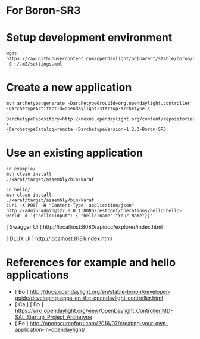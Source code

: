 # For Boron-SR3

# Setup development environment

```
wget https://raw.githubusercontent.com/opendaylight/odlparent/stable/boron/settings.xml -O ~/.m2/settings.xml
```

# Create a new application

```
mvn archetype:generate -DarchetypeGroupId=org.opendaylight.controller -DarchetypeArtifactId=opendaylight-startup-archetype \
-DarchetypeRepository=http://nexus.opendaylight.org/content/repositories/opendaylight.release/ \
-DarchetypeCatalog=remote -DarchetypeVersion=1.2.3-Boron-SR3
```

# Use an existing application

```
cd example/
mvn clean install
./karaf/target/assembly/bin/karaf

cd hello/
mvn clean install
./karaf/target/assembly/bin/karaf
curl -X POST -H "Content-Type: application/json" http://admin:admin@127.0.0.1:8080/restconf/operations/hello:hello-world -d '{"hello:input": { "hello:name":"Your Name"}}'
```

[ Swagger UI ] http://localhost:8080/apidoc/explorer/index.html

[ DLUX UI ] http://localhost:8181/index.html

# References for example and hello applications

* [ Bo ] http://docs.opendaylight.org/en/stable-boron/developer-guide/developing-apps-on-the-opendaylight-controller.html 
* [ Ca ] [ Bo ] https://wiki.opendaylight.org/view/OpenDaylight_Controller:MD-SAL:Startup_Project_Archetype
* [ Be ] http://opensourceforu.com/2016/07/creating-your-own-application-in-opendaylight/
